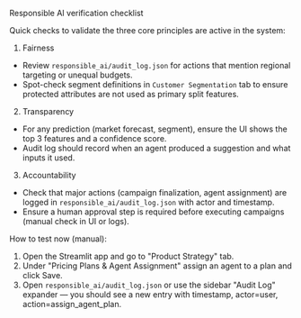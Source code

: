 Responsible AI verification checklist

Quick checks to validate the three core principles are active in the system:

1) Fairness
- Review `responsible_ai/audit_log.json` for actions that mention regional targeting or unequal budgets.
- Spot-check segment definitions in `Customer Segmentation` tab to ensure protected attributes are not used as primary split features.

2) Transparency
- For any prediction (market forecast, segment), ensure the UI shows the top 3 features and a confidence score.
- Audit log should record when an agent produced a suggestion and what inputs it used.

3) Accountability
- Check that major actions (campaign finalization, agent assignment) are logged in `responsible_ai/audit_log.json` with actor and timestamp.
- Ensure a human approval step is required before executing campaigns (manual check in UI or logs).

How to test now (manual):
1. Open the Streamlit app and go to "Product Strategy" tab.
2. Under "Pricing Plans & Agent Assignment" assign an agent to a plan and click Save.
3. Open `responsible_ai/audit_log.json` or use the sidebar "Audit Log" expander — you should see a new entry with timestamp, actor=user, action=assign_agent_plan.
